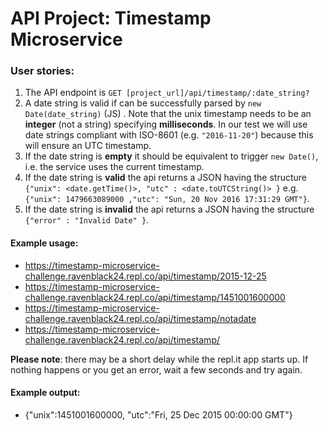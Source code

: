
# API Project: Timestamp Microservice

### User stories:

1. The API endpoint is `GET [project_url]/api/timestamp/:date_string?`
2. A date string is valid if can be successfully parsed by `new Date(date_string)` (JS) . Note that the unix timestamp needs to be an **integer** (not a string) specifying **milliseconds**. In our test we will use date strings compliant with ISO-8601 (e.g. `"2016-11-20"`) because this will ensure an UTC timestamp.
3. If the date string is **empty** it should be equivalent to trigger `new Date()`, i.e. the service uses the current timestamp.
4. If the date string is **valid** the api returns a JSON having the structure 
`{"unix": <date.getTime()>, "utc" : <date.toUTCString()> }`
e.g. `{"unix": 1479663089000 ,"utc": "Sun, 20 Nov 2016 17:31:29 GMT"}`.
5. If the date string is **invalid** the api returns a JSON having the structure `{"error" : "Invalid Date" }`.

#### Example usage:
* https://timestamp-microservice-challenge.ravenblack24.repl.co/api/timestamp/2015-12-25
* https://timestamp-microservice-challenge.ravenblack24.repl.co/api/timestamp/1451001600000
* https://timestamp-microservice-challenge.ravenblack24.repl.co/api/timestamp/notadate
* https://timestamp-microservice-challenge.ravenblack24.repl.co/api/timestamp/

**Please note**: there may be a short delay while the repl.it app starts up.  If nothing happens or you get an error, wait a few seconds and try again.

#### Example output:
* {"unix":1451001600000, "utc":"Fri, 25 Dec 2015 00:00:00 GMT"}